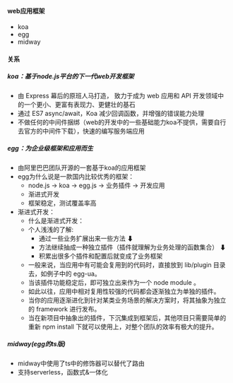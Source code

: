 #### web应用框架
+ koa
+ egg
+ midway

#### 关系
##### koa：基于node.js平台的下一代web开发框架
+ 由 Express 幕后的原班人马打造， 致力于成为 web 应用和 API 开发领域中的一个更小、更富有表现力、更健壮的基石
+ 通过 ES7 async/await，Koa 减少回调函数，并增强的错误能力处理
+ 不做任何的中间件捆绑（web的开发中的一些基础能力koa不提供，需要自行去官方的中间件下载），快速的编写服务端应用
##### egg：为企业级框架和应用而生
+ 由阿里巴巴团队开源的一套基于koa的应用框架
+ egg为什么说是一款国内比较优秀的框架：
    - node.js -> koa -> egg.js -> 业务插件 -> 开发应用
    - 渐进式开发
    - 框架稳定，测试覆盖率高
+ 渐进式开发： 
    - 什么是渐进式开发： 
    - 个人浅浅的了解:
        - 通过一些业务扩展出来一些方法 ⬇
        - 方法继续抽成一种独立插件（插件就理解为业务处理的函数集合） ⬇
        - 积累出很多个插件和配置后就变成了业务框架 
    - 一般来说，当应用中有可能会复用到的代码时，直接放到 lib/plugin 目录去，如例子中的 egg-ua。
    - 当该插件功能稳定后，即可独立出来作为一个 node module 。
    - 如此以往，应用中相对复用性较强的代码都会逐渐独立为单独的插件。
    - 当你的应用逐渐进化到针对某类业务场景的解决方案时，将其抽象为独立的 framework 进行发布。
    - 当在新项目中抽象出的插件，下沉集成到框架后，其他项目只需要简单的重新 npm install 下就可以使用上，对整个团队的效率有极大的提升。
##### midway(egg的ts版)
+ midway中使用了ts中的修饰器可以替代了路由
+ 支持serverless，函数式&一体化